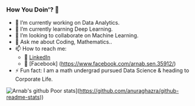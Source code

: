 ### How You Doin'? 👋


- 🔭 I’m currently working on Data Analytics.
- 🌱 I’m currently learning Deep Learning.
- 👯 I’m looking to collaborate on Machine Learning.
- 💬 Ask me about Coding, Mathematics..
- 📫 How to reach me: 
  - :office: [LinkedIn]([https://www.linkedin.com/in/khuyen-tran-1ab926151/](https://www.linkedin.com/in/arnab-sen-7020b8200/))
  - :door: [Facebook] (https://www.facebook.com/arnab.sen.35912/)
- ⚡ Fun fact: I am a math undergrad pursued Data Science & heading to Corporate Life.

![Arnab's github Poor stats](https://github-readme-stats.vercel.app/api?username=ArnabbLank&count_private=true&show_icons=true&theme=radical&hide_rank=false)](https://github.com/anuraghazra/github-readme-stats))

